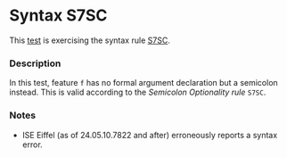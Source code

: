 # Syntax S7SC

This [test](.) is exercising the syntax rule [S7SC](../Readme.md).

### Description

In this test, feature `f` has no formal argument declaration but a semicolon instead. This is valid according to the *Semicolon Optionality rule* `S7SC`.

### Notes

* ISE Eiffel (as of 24.05.10.7822 and after) erroneously reports a syntax error.
